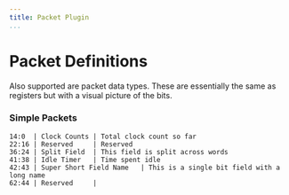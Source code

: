 ```yaml
---
title: Packet Plugin
...
```


# Packet Definitions

Also supported are packet data types.  These are essentially the same as 
registers but with a visual picture of the bits.

### Simple Packets

```packet("Trace Packet", 31)
14:0  | Clock Counts | Total clock count so far
22:16 | Reserved     | Reserved
36:24 | Split Field  | This field is split across words
41:38 | Idle Timer   | Time spent idle
42:43 | Super Short Field Name   | This is a single bit field with a long name
62:44 | Reserved     | 
```

